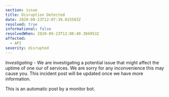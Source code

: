 ```yaml
---
section: issue
title: Disruption Detected
date: 2020-09-23T12:07:39.015583Z
resolved: true
informational: false
resolvedWhen: 2020-09-23T12:08:40.304953Z
affected:
  - API
severity: disrupted
---
```

*Investigating* - We are investigating a potential issue that might affect the uptime of one our of services. We are sorry for any inconvenience this may cause you. This incident post will be updated once we have more information.

This is an automatic post by a monitor bot.
        